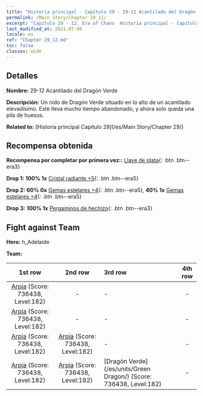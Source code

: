 ```yaml
---
title: "Historia principal - Capítulo 29 - 29-12 Acantilado del Dragón Verde"
permalink: /Main Story/Chapter 29_12/
excerpt: "Capítulo 29 - 12. Era of Chaos  Historia principal - Capítulo 29_12. 29-12 Acantilado del Dragón Verde"
last_modified_at: 2021-07-06
locale: es
ref: "Chapter 29_12.md"
toc: false
classes: wide
---
```


## Detalles

 **Nombre:** 29-12 Acantilado del Dragón Verde

 **Descripción:** Un nido de Dragón Verde situado en lo alto de un acantilado elevadísimo. Este lleva mucho tiempo abandonado, y ahora solo queda una pila de huesos.

 **Related to:** [Historia principal Capítulo 29](/es/Main Story/Chapter 29/)

## Recompensa obtenida

 **Recompensa por completar por primera vez::** [Llave de plata](/ItemsES/con_693/){: .btn .btn--era3}

 **Drop 1:** **100% 1x** [Cristal radiante +5](/ItemsES/mat_101/){: .btn .btn--era5}

 **Drop 2:** **60% 0x** [Gemas estelares +4](/ItemsES/mat_93/){: .btn .btn--era5}, **40% 1x** [Gemas estelares +4](/ItemsES/mat_93/){: .btn .btn--era5}

 **Drop 3:** **100% 1x** [Pergaminos de hechizo](/ItemsES/con_694/){: .btn .btn--era3}


## Fight against Team
 **Hero:** h_Adelaide

 **Team:**


  | 1st row | 2nd row | 3rd row | 4th row |
  |:----:|:----:|:----|:----:|
  | [Arpía](/es/units/Harpy/) (Score: 736438, Level:182)  | - | - | - |
  | [Arpía](/es/units/Harpy/) (Score: 736438, Level:182)  | - | - | - |
  | [Arpía](/es/units/Harpy/) (Score: 736438, Level:182)  | [Arpía](/es/units/Harpy/) (Score: 736438, Level:182)  | - | - |
  | [Arpía](/es/units/Harpy/) (Score: 736438, Level:182)  | [Arpía](/es/units/Harpy/) (Score: 736438, Level:182)  | [Dragón Verde](/es/units/Green Dragon/) (Score: 736438, Level:182)  | - |


